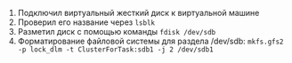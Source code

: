 1. Подключил виртуальный жесткий диск к виртуальной машине
2. Проверил его название через `lsblk`
3. Разметил диск с помощью команды `fdisk /dev/sdb`
4. Форматирование файловой системы для раздела /dev/sdb: `mkfs.gfs2 -p lock_dlm -t ClusterForTask:sdb1 -j 2 /dev/sdb1`